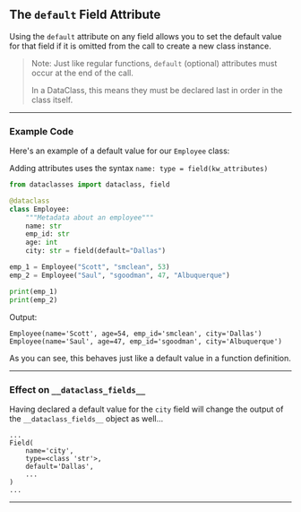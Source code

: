 ## The `default` Field Attribute

Using the `default` attribute on any field allows you to set the default value
for that field if it is omitted from the call to create a new class instance.

> Note: Just like regular functions, `default` (optional) attributes must
> occur at the end of the call.
>
> In a DataClass, this means they must be declared last in order in the class
> itself.

---

### Example Code

Here's an example of a default value for our `Employee` class:

Adding attributes uses the syntax `name: type = field(kw_attributes)`

```python
from dataclasses import dataclass, field

@dataclass
class Employee:
    """Metadata about an employee"""
    name: str
    emp_id: str
    age: int
    city: str = field(default="Dallas")

emp_1 = Employee("Scott", "smclean", 53)
emp_2 = Employee("Saul", "sgoodman", 47, "Albuquerque")

print(emp_1)
print(emp_2)
```

Output:

```
Employee(name='Scott', age=54, emp_id='smclean', city='Dallas')     
Employee(name='Saul', age=47, emp_id='sgoodman', city='Albuquerque')
```

As you can see, this behaves just like a default value in a function
definition.

---

### Effect on `__dataclass_fields__`

Having declared a default value for the `city` field will change the output 
of the `__dataclass_fields__` object as well...

```
...
Field(
    name='city',
    type=<class 'str'>,
    default='Dallas',
    ...
)
...
```

---
